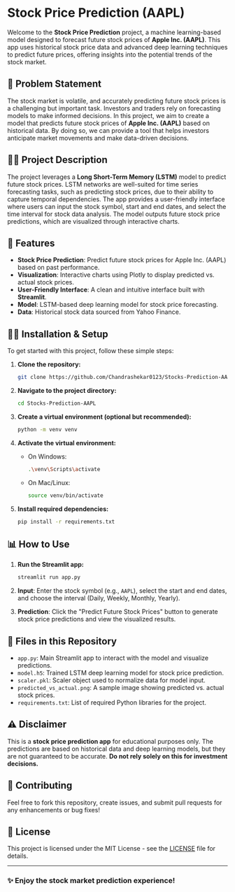 # Stock Price Prediction (AAPL)

Welcome to the **Stock Price Prediction** project, a machine learning-based model designed to forecast future stock prices of **Apple Inc. (AAPL)**. This app uses historical stock price data and advanced deep learning techniques to predict future prices, offering insights into the potential trends of the stock market.

## 🚨 **Problem Statement**
The stock market is volatile, and accurately predicting future stock prices is a challenging but important task. Investors and traders rely on forecasting models to make informed decisions. In this project, we aim to create a model that predicts future stock prices of **Apple Inc. (AAPL)** based on historical data. By doing so, we can provide a tool that helps investors anticipate market movements and make data-driven decisions.

## 🧑‍💻 **Project Description**
The project leverages a **Long Short-Term Memory (LSTM)** model to predict future stock prices. LSTM networks are well-suited for time series forecasting tasks, such as predicting stock prices, due to their ability to capture temporal dependencies. The app provides a user-friendly interface where users can input the stock symbol, start and end dates, and select the time interval for stock data analysis. The model outputs future stock price predictions, which are visualized through interactive charts.

## 🚀 **Features**
- **Stock Price Prediction**: Predict future stock prices for Apple Inc. (AAPL) based on past performance.
- **Visualization**: Interactive charts using Plotly to display predicted vs. actual stock prices.
- **User-Friendly Interface**: A clean and intuitive interface built with **Streamlit**.
- **Model**: LSTM-based deep learning model for stock price forecasting.
- **Data**: Historical stock data sourced from Yahoo Finance.

## 🧑‍💻 **Installation & Setup**

To get started with this project, follow these simple steps:

1. **Clone the repository:**

    ```bash
    git clone https://github.com/Chandrashekar0123/Stocks-Prediction-AAPL.git
    ```

2. **Navigate to the project directory:**

    ```bash
    cd Stocks-Prediction-AAPL
    ```

3. **Create a virtual environment (optional but recommended):**

    ```bash
    python -m venv venv
    ```

4. **Activate the virtual environment:**

    - On Windows:

      ```bash
      .\venv\Scripts\activate
      ```

    - On Mac/Linux:

      ```bash
      source venv/bin/activate
      ```

5. **Install required dependencies:**

    ```bash
    pip install -r requirements.txt
    ```

## 📊 **How to Use**
1. **Run the Streamlit app:**

    ```bash
    streamlit run app.py
    ```

2. **Input**: Enter the stock symbol (e.g., `AAPL`), select the start and end dates, and choose the interval (Daily, Weekly, Monthly, Yearly).
3. **Prediction**: Click the "Predict Future Stock Prices" button to generate stock price predictions and view the visualized results.

## 📂 **Files in this Repository**
- `app.py`: Main Streamlit app to interact with the model and visualize predictions.
- `model.h5`: Trained LSTM deep learning model for stock price prediction.
- `scaler.pkl`: Scaler object used to normalize data for model input.
- `predicted_vs_actual.png`: A sample image showing predicted vs. actual stock prices.
- `requirements.txt`: List of required Python libraries for the project.

## ⚠️ **Disclaimer**
This is a **stock price prediction app** for educational purposes only. The predictions are based on historical data and deep learning models, but they are not guaranteed to be accurate. **Do not rely solely on this for investment decisions.**

## 📢 **Contributing**
Feel free to fork this repository, create issues, and submit pull requests for any enhancements or bug fixes!

## 📄 **License**
This project is licensed under the MIT License - see the [LICENSE](LICENSE) file for details.

---

### ✨ **Enjoy the stock market prediction experience!**
